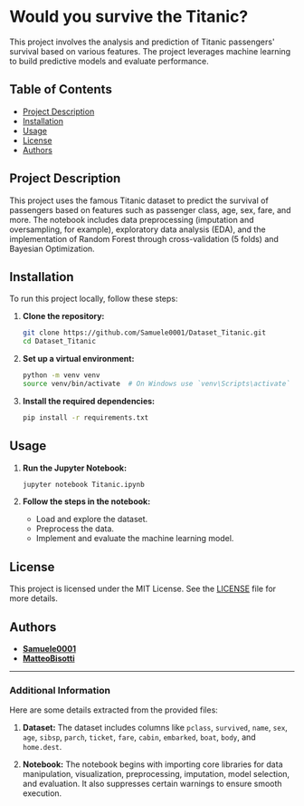 # Would you survive the Titanic?


This project involves the analysis and prediction of Titanic passengers' survival based on various features. The project leverages machine learning to build predictive models and evaluate performance.

## Table of Contents
- [Project Description](#project-description)
- [Installation](#installation)
- [Usage](#usage)
- [License](#license)
- [Authors](#authors)

## Project Description
This project uses the famous Titanic dataset to predict the survival of passengers based on features such as passenger class, age, sex, fare, and more. The notebook includes data preprocessing (imputation and oversampling, for example), exploratory data analysis (EDA), and the implementation of Random Forest through cross-validation (5 folds) and Bayesian Optimization.

## Installation
To run this project locally, follow these steps:

1. **Clone the repository:**
    ```bash
    git clone https://github.com/Samuele0001/Dataset_Titanic.git
    cd Dataset_Titanic
    ```

2. **Set up a virtual environment:**
    ```bash
    python -m venv venv
    source venv/bin/activate  # On Windows use `venv\Scripts\activate`
    ```

3. **Install the required dependencies:**
    ```bash
    pip install -r requirements.txt
    ```

## Usage
1. **Run the Jupyter Notebook:**
    ```bash
    jupyter notebook Titanic.ipynb
    ```

2. **Follow the steps in the notebook:**
    - Load and explore the dataset.
    - Preprocess the data.
    - Implement and evaluate the machine learning model.

## License
This project is licensed under the MIT License. See the [LICENSE](LICENSE) file for more details.

## Authors
- **[Samuele0001](https://github.com/Samuele0001)**
- **[MatteoBisotti](https://github.com/MatteoBisotti)**

---

### Additional Information
Here are some details extracted from the provided files:

1. **Dataset:** The dataset includes columns like `pclass`, `survived`, `name`, `sex`, `age`, `sibsp`, `parch`, `ticket`, `fare`, `cabin`, `embarked`, `boat`, `body`, and `home.dest`.

2. **Notebook:** The notebook begins with importing core libraries for data manipulation, visualization, preprocessing, imputation, model selection, and evaluation. It also suppresses certain warnings to ensure smooth execution.
